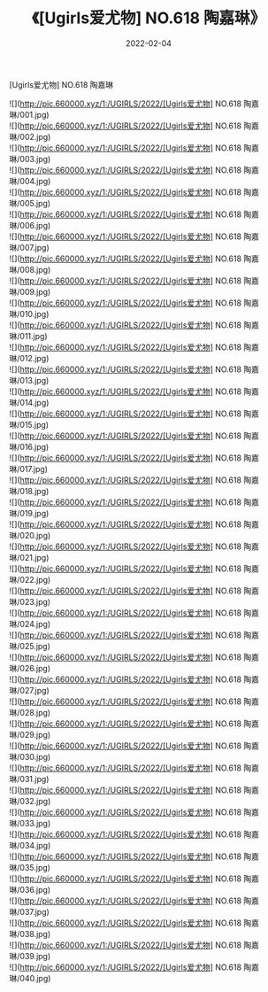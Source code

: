﻿---
layout: post
title:  《[Ugirls爱尤物] NO.618 陶嘉琳》
date:   2022-02-04
img: http://pic.660000.xyz/1:/UGIRLS/2022/[Ugirls爱尤物] NO.618 陶嘉琳/000.jpg
categories: [美女, 清纯, 唯美]
---

[Ugirls爱尤物] NO.618 陶嘉琳

 ![](http://pic.660000.xyz/1:/UGIRLS/2022/[Ugirls爱尤物] NO.618 陶嘉琳/001.jpg) <br>![](http://pic.660000.xyz/1:/UGIRLS/2022/[Ugirls爱尤物] NO.618 陶嘉琳/002.jpg) <br>![](http://pic.660000.xyz/1:/UGIRLS/2022/[Ugirls爱尤物] NO.618 陶嘉琳/003.jpg) <br>![](http://pic.660000.xyz/1:/UGIRLS/2022/[Ugirls爱尤物] NO.618 陶嘉琳/004.jpg) <br>![](http://pic.660000.xyz/1:/UGIRLS/2022/[Ugirls爱尤物] NO.618 陶嘉琳/005.jpg) <br>![](http://pic.660000.xyz/1:/UGIRLS/2022/[Ugirls爱尤物] NO.618 陶嘉琳/006.jpg) <br>![](http://pic.660000.xyz/1:/UGIRLS/2022/[Ugirls爱尤物] NO.618 陶嘉琳/007.jpg) <br>![](http://pic.660000.xyz/1:/UGIRLS/2022/[Ugirls爱尤物] NO.618 陶嘉琳/008.jpg) <br>![](http://pic.660000.xyz/1:/UGIRLS/2022/[Ugirls爱尤物] NO.618 陶嘉琳/009.jpg) <br>![](http://pic.660000.xyz/1:/UGIRLS/2022/[Ugirls爱尤物] NO.618 陶嘉琳/010.jpg) <br>![](http://pic.660000.xyz/1:/UGIRLS/2022/[Ugirls爱尤物] NO.618 陶嘉琳/011.jpg) <br>![](http://pic.660000.xyz/1:/UGIRLS/2022/[Ugirls爱尤物] NO.618 陶嘉琳/012.jpg) <br>![](http://pic.660000.xyz/1:/UGIRLS/2022/[Ugirls爱尤物] NO.618 陶嘉琳/013.jpg) <br>![](http://pic.660000.xyz/1:/UGIRLS/2022/[Ugirls爱尤物] NO.618 陶嘉琳/014.jpg) <br>![](http://pic.660000.xyz/1:/UGIRLS/2022/[Ugirls爱尤物] NO.618 陶嘉琳/015.jpg) <br>![](http://pic.660000.xyz/1:/UGIRLS/2022/[Ugirls爱尤物] NO.618 陶嘉琳/016.jpg) <br>![](http://pic.660000.xyz/1:/UGIRLS/2022/[Ugirls爱尤物] NO.618 陶嘉琳/017.jpg) <br>![](http://pic.660000.xyz/1:/UGIRLS/2022/[Ugirls爱尤物] NO.618 陶嘉琳/018.jpg) <br>![](http://pic.660000.xyz/1:/UGIRLS/2022/[Ugirls爱尤物] NO.618 陶嘉琳/019.jpg) <br>![](http://pic.660000.xyz/1:/UGIRLS/2022/[Ugirls爱尤物] NO.618 陶嘉琳/020.jpg) <br>![](http://pic.660000.xyz/1:/UGIRLS/2022/[Ugirls爱尤物] NO.618 陶嘉琳/021.jpg) <br>![](http://pic.660000.xyz/1:/UGIRLS/2022/[Ugirls爱尤物] NO.618 陶嘉琳/022.jpg) <br>![](http://pic.660000.xyz/1:/UGIRLS/2022/[Ugirls爱尤物] NO.618 陶嘉琳/023.jpg) <br>![](http://pic.660000.xyz/1:/UGIRLS/2022/[Ugirls爱尤物] NO.618 陶嘉琳/024.jpg) <br>![](http://pic.660000.xyz/1:/UGIRLS/2022/[Ugirls爱尤物] NO.618 陶嘉琳/025.jpg) <br>![](http://pic.660000.xyz/1:/UGIRLS/2022/[Ugirls爱尤物] NO.618 陶嘉琳/026.jpg) <br>![](http://pic.660000.xyz/1:/UGIRLS/2022/[Ugirls爱尤物] NO.618 陶嘉琳/027.jpg) <br>![](http://pic.660000.xyz/1:/UGIRLS/2022/[Ugirls爱尤物] NO.618 陶嘉琳/028.jpg) <br>![](http://pic.660000.xyz/1:/UGIRLS/2022/[Ugirls爱尤物] NO.618 陶嘉琳/029.jpg) <br>![](http://pic.660000.xyz/1:/UGIRLS/2022/[Ugirls爱尤物] NO.618 陶嘉琳/030.jpg) <br>![](http://pic.660000.xyz/1:/UGIRLS/2022/[Ugirls爱尤物] NO.618 陶嘉琳/031.jpg) <br>![](http://pic.660000.xyz/1:/UGIRLS/2022/[Ugirls爱尤物] NO.618 陶嘉琳/032.jpg) <br>![](http://pic.660000.xyz/1:/UGIRLS/2022/[Ugirls爱尤物] NO.618 陶嘉琳/033.jpg) <br>![](http://pic.660000.xyz/1:/UGIRLS/2022/[Ugirls爱尤物] NO.618 陶嘉琳/034.jpg) <br>![](http://pic.660000.xyz/1:/UGIRLS/2022/[Ugirls爱尤物] NO.618 陶嘉琳/035.jpg) <br>![](http://pic.660000.xyz/1:/UGIRLS/2022/[Ugirls爱尤物] NO.618 陶嘉琳/036.jpg) <br>![](http://pic.660000.xyz/1:/UGIRLS/2022/[Ugirls爱尤物] NO.618 陶嘉琳/037.jpg) <br>![](http://pic.660000.xyz/1:/UGIRLS/2022/[Ugirls爱尤物] NO.618 陶嘉琳/038.jpg) <br>![](http://pic.660000.xyz/1:/UGIRLS/2022/[Ugirls爱尤物] NO.618 陶嘉琳/039.jpg) <br>![](http://pic.660000.xyz/1:/UGIRLS/2022/[Ugirls爱尤物] NO.618 陶嘉琳/040.jpg) <br>